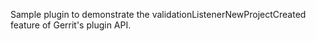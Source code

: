 Sample plugin to demonstrate the validationListenerNewProjectCreated feature of Gerrit's plugin API.
